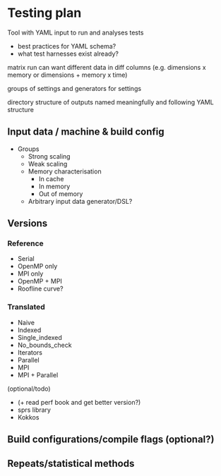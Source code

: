 
# Testing plan

Tool with YAML input to run and analyses tests

- best practices for YAML schema?
- what test harnesses exist already?

matrix run can want different data in diff columns (e.g. dimensions x memory or dimensions + memory x time)

groups of settings and generators for settings

directory structure of outputs named meaningfully and following YAML structure

## Input data / machine & build config

- Groups
  - Strong scaling
  - Weak scaling
  - Memory characterisation
    - In cache
    - In memory
    - Out of memory
  - Arbitrary input data generator/DSL?

## Versions

### Reference

- Serial
- OpenMP only
- MPI only
- OpenMP + MPI
- Roofline curve?

### Translated

- Naive
- Indexed
- Single_indexed
- No_bounds_check
- Iterators
- Parallel
- MPI
- MPI + Parallel

(optional/todo)

- (+ read perf book and get better version?)
- sprs library
- Kokkos

## Build configurations/compile flags (optional?)

## Repeats/statistical methods
